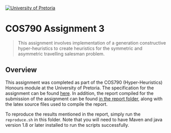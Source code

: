 [![University of Pretoria](https://www.up.ac.za/themes/up2.0/images/horizontal-logo.png)]()

# COS790 Assignment 3

> This assignment involves implementation of a generation constructive hyper-heuristics to create heuristics for the symmetric and asymmetric travelling salesman problem.

## Overview

This assignment was completed as part of the COS790 (Hyper-Heuristics) Honours module at the University of Pretoria.
The specification for the assignment can be found [here](specification.pdf). In addition, the report compiled for the submission
of the assignment can be found [in the report folder](report/report.pdf), along with the latex source files used to compile the report.

To reproduce the results mentioned in the report, simply run the `reproduce.sh` in this folder. Note that you will need to have Maven 
and java version 1.8 or later installed to run the scripts successfully.